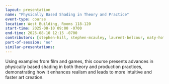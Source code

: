 ```yaml
---
layout: presentation
name: "Physically Based Shading in Theory and Practice"
event-type: course
location: West Building, Rooms 118-120
start-time: 2025-08-10 09:00 -0700
end-time: 2025-08-10 12:15 -0700
contributors: [stephen-hill, stephen-mcauley, laurent-belcour, naty-hoffman, alain-hostettler, peter-kutz, kentaro-suzuki, hajime-uchimura, andrea-weidlich, kenichiro-yasutomi]
part-of-session: "no"
similar-presentations:
---
```


Using examples from film and games, this course presents advances in physically based shading in both theory and production practices, demonstrating how it enhances realism and leads to more intuitive and faster art creation.
